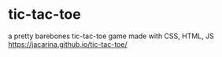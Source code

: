 # tic-tac-toe

a pretty barebones tic-tac-toe game made with CSS, HTML, JS https://jacarina.github.io/tic-tac-toe/
